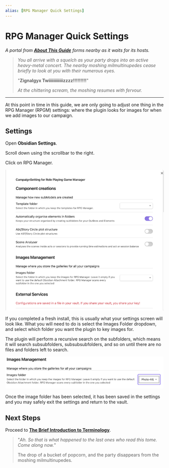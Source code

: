 ```yaml
---
alias: [RPG Manager Quick Settings]
---
```

# RPG Manager Quick Settings

*A portal from [**About This Guide**](About-This-Guide.md) forms nearby as it waits for its hosts.*

> *You all arrive with a squelch as your party drops into an active heavy-metal concert. The nearby moshing milmultinupedes cease briefly to look at you with their numerous eyes.*
>
>"**Zignalgyx Twiiiiiiiiiiiizzzz!!!!!!!!!**"
>
> *At the chittering scream, the moshing resumes with fervour.*

---

At this point in time in this guide, we are only going to adjust one thing in the RPG Manager (RPGM) settings: where the plugin looks for images for when we add images to our campaign.

## Settings

Open **Obsidian Settings**.

Scroll down using the scrollbar to the right.

Click on RPG Manager.

![RPGM_Settings_Image_Unselected](../Zadens_Photo_Album/Guide/Settings/RPGM_Settings_Image_Unselected.png)

If you completed a fresh install, this is usually what your settings screen will look like. What you will need to do is select the Images Folder dropdown, and select which folder you want the plugin to key images for.

The plugin will perform a recursive search on the subfolders, which means it will search subsubfolders, subsubsubfolders, and so on until there are no files and folders left to search.

![RPGM_Settings_Image_Selected](../Zadens_Photo_Album/Guide/Settings/RPGM_Settings_Image_Selected.png)

Once the image folder has been selected, it has been saved in the settings and you may safely exit the settings and return to the vault.

## Next Steps

Proceed to [**The Brief Introduction to Terminology**](The-Brief-Introduction-to-Terminology.md).

> "*Ah. So that is what happened to the last ones who read this tome. Come along now.*"
>
> The drop of a bucket of popcorn, and the party disappears from the moshing milmultinupedes.
